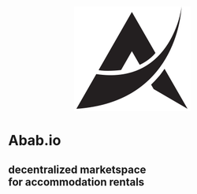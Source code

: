 <p align="center">

<img src="images/logo.png?raw=true" alt="Abab logo"/>
<h1>Abab.io</h1>
<h2>decentralized marketspace<br/>
for accommodation rentals</h2>

</p>